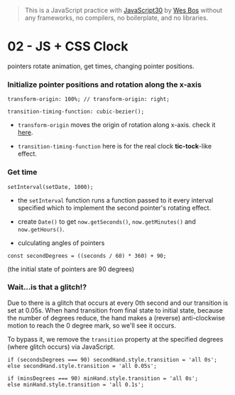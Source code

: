 > This is a JavaScript practice with [JavaScript30](https://javascript30.com/) by [Wes Bos](https://github.com/wesbos) without any frameworks, no compilers, no boilerplate, and no libraries.

# 02 - JS + CSS Clock
pointers rotate animation, get times, changing pointer positions.



### Initialize pointer positions and rotation along the x-axis

`transform-origin: 100%; // transform-origin: right;`

`transition-timing-function: cubic-bezier();`

- `transform-origin` moves the origin of rotation along x-axis. check it [here](https://developer.mozilla.org/en-US/docs/Web/CSS/transform-origin).

- `transition-timing-function` here is for the real clock **tic-tock**-like effect.

### Get time

`setInterval(setDate, 1000);`

- the `setInterval` function runs a function passed to it every interval specified which to implement the second pointer's rotating effect.

- create `Date()` to get `now.getSeconds()`, `now.getMinutes()` and `now.getHours()`.

- culculating angles of pointers

`const secondDegrees = ((seconds / 60) * 360) + 90;`

(the initial state of pointers are 90 degrees)

### Wait...is that a glitch!?

Due to there is a glitch that occurs at every 0th second and our transition is set at 0.05s. When hand transition from final state to initial state, because the number of degrees reduce, the hand makes a (reverse) anti-clockwise motion to reach the 0 degree mark, so we'll see it occurs.

To bypass it, we remove the `transition` property at the specified degrees (where glitch occurs) via JavaScript.

```
if (secondsDegrees === 90) secondHand.style.transition = 'all 0s';
else secondHand.style.transition = 'all 0.05s';

if (minsDegrees === 90) minHand.style.transition = 'all 0s';
else minHand.style.transition = 'all 0.1s';
```
